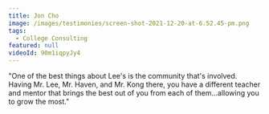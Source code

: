 ```yaml
---
title: Jon Cho
image: /images/testimonies/screen-shot-2021-12-20-at-6.52.45-pm.png
tags:
  - College Consulting
featured: null
videoId: 90m1iqpyJy4
---
```

 "One of the best things about Lee's is the community that's involved. Having Mr. Lee, Mr. Haven, and Mr. Kong there, you have a different teacher and mentor that brings the best out of you from each of them...allowing you to grow the most."